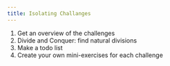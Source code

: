```yaml
---
title: Isolating Challanges
---
```


1. Get an overview of the challenges
2. Divide and Conquer: find natural divisions
3. Make a todo list
4. Create your own mini-exercises for each challenge
